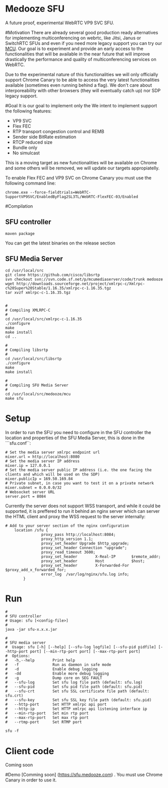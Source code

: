 # Medooze SFU 
A future proof, experimental WebRTC VP9 SVC SFU.

#Motivation
There are already several good production ready alternatives for implementing multiconferencing on webrtc, like Jitsi, Janus or SwitchRTC SFUs and even if you need more legacy support you can try our [MCU](http://www.medooze.com/products/mcu.aspx). Our goal is to experiment and provide an early access to the functionalities that will be available in the near future that will improve drastically the performance and quality of multiconferencing services on WebRTC. 
 
Due to the experimental nature of this functionalities we will only officially support Chrome Canary to be able to access the very latest functionalities available (sometimes even running behind a flag). We don't care about interporeability with other browsers (they will eventually catch up) nor SDP legacy support.

#Goal
It is our goal to implement only the We intent to implement support the following features:

- VP9 SVC
- Flex FEC
- RTP transport congestion control and REMB
- Sender side BitRate estimation
- RTCP reduced size
- Bundle only 
- No simulcast

This is a moving target as new functionalities will be available on Chrome and some others will be removed, we will update our targets appropiatelly.

To enable Flex FEC and VP9 SVC on Chrome Canary you must use the following command line:

```
chrome.exe --force-fieldtrials=WebRTC-SupportVP9SVC/EnabledByFlag2SL3TL/WebRTC-FlexFEC-03/Enabled
```

#Compilation
## SFU controller
```
maven package
```
You can get the latest binaries on the release section

## SFU Media Server
```
cd /usr/local/src
git clone https://github.com/cisco/libsrtp
svn checkout svn://svn.code.sf.net/p/mcumediaserver/code/trunk medooze
wget http://downloads.sourceforge.net/project/xmlrpc-c/Xmlrpc-c%20Super%20Stable/1.16.35/xmlrpc-c-1.16.35.tgz
tar xvzf xmlrpc-c-1.16.35.tgz


#
# Compiling XMLRPC-C
#
cd /usr/local/src/xmlrpc-c-1.16.35
./configure
make
make install
cd ..

#
# Compiling libsrtp
#
cd /usr/local/src/libsrtp
./configure
make
make install

#
# Compiling SFU Media Server
#
cd /usr/local/src/medooze/mcu
make sfu
```

# Setup
In order to run the SFU you need to configure in the SFU controller the location and properties of the SFU Media Server, this is done in the ```sfu.conf``:

```
# Set the media server xmlrpc endpoint url 
mixer.url = http://localhost:8080
# Set the media server IP address
mixer.ip = 127.0.0.1
# Set the media server public IP address (i.e. the one facing the clients and which will be used on the SDP)
mixer.publicIp = 169.50.169.84
# Private subnet, in case you want to test it on a private network
mixer.subnet = 0.0.0.0/32
# Websocket server URL
server.port = 8084
```

Currently the server does not support WSS transport, and while it could be supported, it is preffered to run it behind an nginx server which can server the HTML client and proxy the WSS request to the server internally:
```
# Add to your server section of the nginx configuration
	location /sfu {
                proxy_pass http://localhost:8084;
                proxy_http_version 1.1;
                proxy_set_header Upgrade $http_upgrade;
                proxy_set_header Connection "upgrade";
                proxy_read_timeout 3600;
                proxy_set_header        X-Real-IP       $remote_addr;
                proxy_set_header        Host            $host;
                proxy_set_header        X-Forwarded-For $proxy_add_x_forwarded_for;
                error_log  /var/log/nginx/sfu.log info;
        }
```

# Run
```
#
# SFU controller
# Usage: sfu [<config-file>] 
#
java -jar sfu-x.x.x.jar 

#
# SFU media server
#  Usage: sfu [-h] [--help] [--sfu-log logfile] [--sfu-pid pidfile] [--http-port port] [--min-rtp-port port] [--max-rtp-port port] 
#  Options:
#   -h,--help        Print help
#   -f               Run as daemon in safe mode
#   -d               Enable debug logging
#   -dd              Enable more debug logging
#   -g               Dump core on SEG FAULT
#   --sfu-log        Set sfu log file path (default: sfu.log)
#   --sfu-pid        Set sfu pid file path (default: sfu.pid)
#   --sfu-crt        Set sfu SSL certificate file path (default: sfu.crt)
#   --sfu-key        Set sfu SSL key file path (default: sfu.pid)
#   --http-port      Set HTTP xmlrpc api port
#   --http-ip        Set HTTP xmlrpc api listening interface ip
#   --min-rtp-port   Set min rtp port
#   --max-rtp-port   Set max rtp port
#   --rtmp-port      Set RTMP port

sfu -f
````

# Client code
Coming soon

#Demo
[Comming soon] (https://sfu.medooze.com) . You must use Chrome Canary in order to use it.




